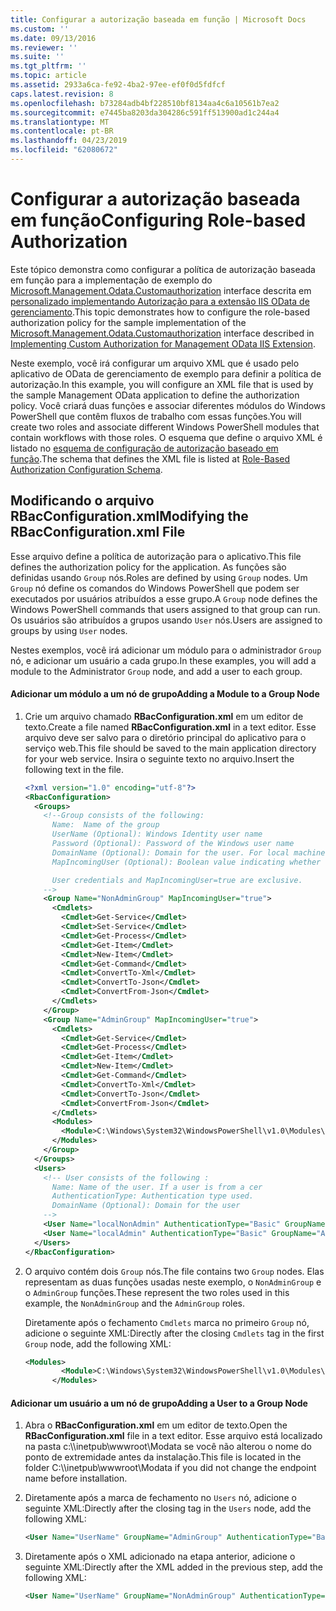 ```yaml
---
title: Configurar a autorização baseada em função | Microsoft Docs
ms.custom: ''
ms.date: 09/13/2016
ms.reviewer: ''
ms.suite: ''
ms.tgt_pltfrm: ''
ms.topic: article
ms.assetid: 2933a6ca-fe92-4ba2-97ee-ef0f0d5fdfcf
caps.latest.revision: 8
ms.openlocfilehash: b73284adb4bf228510bf8134aa4c6a10561b7ea2
ms.sourcegitcommit: e7445ba8203da304286c591ff513900ad1c244a4
ms.translationtype: MT
ms.contentlocale: pt-BR
ms.lasthandoff: 04/23/2019
ms.locfileid: "62080672"
---
```

# <a name="configuring-role-based-authorization"></a><span data-ttu-id="08b65-102">Configurar a autorização baseada em função</span><span class="sxs-lookup"><span data-stu-id="08b65-102">Configuring Role-based Authorization</span></span>

<span data-ttu-id="08b65-103">Este tópico demonstra como configurar a política de autorização baseada em função para a implementação de exemplo do [Microsoft.Management.Odata.Customauthorization](/dotnet/api/Microsoft.Management.Odata.CustomAuthorization) interface descrita em [personalizado implementando Autorização para a extensão IIS OData de gerenciamento](./implementing-custom-authorization-for-a-management-odata-web-service.md).</span><span class="sxs-lookup"><span data-stu-id="08b65-103">This topic demonstrates how to configure the role-based authorization policy for the sample implementation of the [Microsoft.Management.Odata.Customauthorization](/dotnet/api/Microsoft.Management.Odata.CustomAuthorization) interface described in [Implementing Custom Authorization for Management OData IIS Extension](./implementing-custom-authorization-for-a-management-odata-web-service.md).</span></span>

<span data-ttu-id="08b65-104">Neste exemplo, você irá configurar um arquivo XML que é usado pelo aplicativo de OData de gerenciamento de exemplo para definir a política de autorização.</span><span class="sxs-lookup"><span data-stu-id="08b65-104">In this example, you will configure an XML file that is used by the sample Management OData application to define the authorization policy.</span></span> <span data-ttu-id="08b65-105">Você criará duas funções e associar diferentes módulos do Windows PowerShell que contêm fluxos de trabalho com essas funções.</span><span class="sxs-lookup"><span data-stu-id="08b65-105">You will create two roles and associate different Windows PowerShell modules that contain workflows with those roles.</span></span> <span data-ttu-id="08b65-106">O esquema que define o arquivo XML é listado no [esquema de configuração de autorização baseado em função](./role-based-authorization-configuration-schema.md).</span><span class="sxs-lookup"><span data-stu-id="08b65-106">The schema that defines the XML file is listed at [Role-Based Authorization Configuration Schema](./role-based-authorization-configuration-schema.md).</span></span>

## <a name="modifying-the-rbacconfigurationxml-file"></a><span data-ttu-id="08b65-107">Modificando o arquivo RBacConfiguration.xml</span><span class="sxs-lookup"><span data-stu-id="08b65-107">Modifying the RBacConfiguration.xml File</span></span>

<span data-ttu-id="08b65-108">Esse arquivo define a política de autorização para o aplicativo.</span><span class="sxs-lookup"><span data-stu-id="08b65-108">This file defines the authorization policy for the application.</span></span> <span data-ttu-id="08b65-109">As funções são definidas usando `Group` nós.</span><span class="sxs-lookup"><span data-stu-id="08b65-109">Roles are defined by using `Group` nodes.</span></span> <span data-ttu-id="08b65-110">Um `Group` nó define os comandos do Windows PowerShell que podem ser executados por usuários atribuídos a esse grupo.</span><span class="sxs-lookup"><span data-stu-id="08b65-110">A `Group` node defines the Windows PowerShell commands that users assigned to that group can run.</span></span> <span data-ttu-id="08b65-111">Os usuários são atribuídos a grupos usando `User` nós.</span><span class="sxs-lookup"><span data-stu-id="08b65-111">Users are assigned to groups by using `User` nodes.</span></span>

<span data-ttu-id="08b65-112">Nestes exemplos, você irá adicionar um módulo para o administrador `Group` nó, e adicionar um usuário a cada grupo.</span><span class="sxs-lookup"><span data-stu-id="08b65-112">In these examples, you will add a module to the Administrator `Group` node, and add a user to each group.</span></span>

#### <a name="adding-a-module-to-a-group-node"></a><span data-ttu-id="08b65-113">Adicionar um módulo a um nó de grupo</span><span class="sxs-lookup"><span data-stu-id="08b65-113">Adding a Module to a Group Node</span></span>

1. <span data-ttu-id="08b65-114">Crie um arquivo chamado **RBacConfiguration.xml** em um editor de texto.</span><span class="sxs-lookup"><span data-stu-id="08b65-114">Create a file named **RBacConfiguration.xml** in a text editor.</span></span> <span data-ttu-id="08b65-115">Esse arquivo deve ser salvo para o diretório principal do aplicativo para o serviço web.</span><span class="sxs-lookup"><span data-stu-id="08b65-115">This file should be saved to the main application directory for your web service.</span></span> <span data-ttu-id="08b65-116">Insira o seguinte texto no arquivo.</span><span class="sxs-lookup"><span data-stu-id="08b65-116">Insert the following text in the file.</span></span>

   ```xml
   <?xml version="1.0" encoding="utf-8"?>
   <RbacConfiguration>
     <Groups>
       <!--Group consists of the following:
         Name:  Name of the group
         UserName (Optional): Windows Identity user name
         Password (Optional): Password of the Windows user name
         DomainName (Optional): Domain for the user. For local machine account either do not include them or give the machine name. Do not give empty string
         MapIncomingUser (Optional): Boolean value indicating whether to execute cmdlet in the context of network client.

         User credentials and MapIncomingUser=true are exclusive.
       -->
       <Group Name="NonAdminGroup" MapIncomingUser="true">
         <Cmdlets>
           <Cmdlet>Get-Service</Cmdlet>
           <Cmdlet>Set-Service</Cmdlet>
           <Cmdlet>Get-Process</Cmdlet>
           <Cmdlet>Get-Item</Cmdlet>
           <Cmdlet>New-Item</Cmdlet>
           <Cmdlet>Get-Command</Cmdlet>
           <Cmdlet>ConvertTo-Xml</Cmdlet>
           <Cmdlet>ConvertTo-Json</Cmdlet>
           <Cmdlet>ConvertFrom-Json</Cmdlet>
         </Cmdlets>
       </Group>
       <Group Name="AdminGroup" MapIncomingUser="true">
         <Cmdlets>
           <Cmdlet>Get-Service</Cmdlet>
           <Cmdlet>Get-Process</Cmdlet>
           <Cmdlet>Get-Item</Cmdlet>
           <Cmdlet>New-Item</Cmdlet>
           <Cmdlet>Get-Command</Cmdlet>
           <Cmdlet>ConvertTo-Xml</Cmdlet>
           <Cmdlet>ConvertTo-Json</Cmdlet>
           <Cmdlet>ConvertFrom-Json</Cmdlet>
         </Cmdlets>
         <Modules>
           <Module>C:\Windows\System32\WindowsPowerShell\v1.0\Modules\ServerManager\ServerManager.psd1</Module>
         </Modules>
       </Group>
     </Groups>
     <Users>
       <!-- User consists of the following :
         Name: Name of the user. If a user is from a cer
         AuthenticationType: Authentication type used.
         DomainName (Optional): Domain for the user
       -->
       <User Name="localNonAdmin" AuthenticationType="Basic" GroupName="NonAdminGroup" />
       <User Name="localAdmin" AuthenticationType="Basic" GroupName="AdminGroup" />
     </Users>
   </RbacConfiguration>
   ```

2. <span data-ttu-id="08b65-117">O arquivo contém dois `Group` nós.</span><span class="sxs-lookup"><span data-stu-id="08b65-117">The file contains two `Group` nodes.</span></span> <span data-ttu-id="08b65-118">Elas representam as duas funções usadas neste exemplo, o `NonAdminGroup` e o `AdminGroup` funções.</span><span class="sxs-lookup"><span data-stu-id="08b65-118">These represent the two roles used in this example, the `NonAdminGroup` and the `AdminGroup` roles.</span></span>

   <span data-ttu-id="08b65-119">Diretamente após o fechamento `Cmdlets` marca no primeiro `Group` nó, adicione o seguinte XML:</span><span class="sxs-lookup"><span data-stu-id="08b65-119">Directly after the closing `Cmdlets` tag in the first `Group` node, add the following XML:</span></span>

   ```xml
   <Modules>
           <Module>C:\Windows\System32\WindowsPowerShell\v1.0\Modules\ServerManager\ServerManager.psd1</Module>
         </Modules>
   ```

#### <a name="adding-a-user-to-a-group-node"></a><span data-ttu-id="08b65-120">Adicionar um usuário a um nó de grupo</span><span class="sxs-lookup"><span data-stu-id="08b65-120">Adding a User to a Group Node</span></span>

1. <span data-ttu-id="08b65-121">Abra o **RBacConfiguration.xml** em um editor de texto.</span><span class="sxs-lookup"><span data-stu-id="08b65-121">Open the **RBacConfiguration.xml** file in a text editor.</span></span> <span data-ttu-id="08b65-122">Esse arquivo está localizado na pasta c:\\\inetpub\wwwroot\Modata se você não alterou o nome do ponto de extremidade antes da instalação.</span><span class="sxs-lookup"><span data-stu-id="08b65-122">This file is located in the folder C:\\\inetpub\wwwroot\Modata  if you did not change the endpoint name before installation.</span></span>

2. <span data-ttu-id="08b65-123">Diretamente após a marca de fechamento no `Users` nó, adicione o seguinte XML:</span><span class="sxs-lookup"><span data-stu-id="08b65-123">Directly after the closing tag in the `Users` node, add the following XML:</span></span>

   ```xml
   <User Name="UserName" GroupName="AdminGroup" AuthenticationType="Basic" DomainName="DomainName"/>
   ```

3. <span data-ttu-id="08b65-124">Diretamente após o XML adicionado na etapa anterior, adicione o seguinte XML:</span><span class="sxs-lookup"><span data-stu-id="08b65-124">Directly after the XML added in the previous step, add the following XML:</span></span>

   ```xml
   <User Name="UserName" GroupName="NonAdminGroup" AuthenticationType="Basic" DomainName="DomainName"/>
   ```